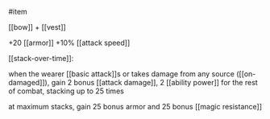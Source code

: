#item

[[bow]] + [[vest]]

+20 [[armor]]
+10% [[attack speed]]

[[stack-over-time]]:

when the wearer [[basic attack]]s or takes damage from any source ([[on-damaged]]), gain 2 bonus [[attack damage]], 2 [[ability power]] for the rest of combat, stacking up to 25 times

at maximum stacks, gain 25 bonus armor and 25 bonus [[magic resistance]]
